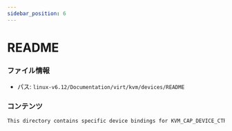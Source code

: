 ```yaml
---
sidebar_position: 6
---
```

# README

### ファイル情報

- パス: `linux-v6.12/Documentation/virt/kvm/devices/README`

### コンテンツ

```txt
This directory contains specific device bindings for KVM_CAP_DEVICE_CTRL.

```
